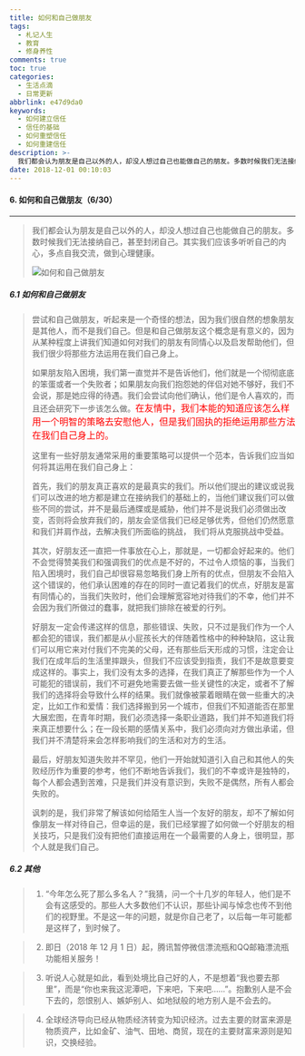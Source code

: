 ```yaml
---
title: 如何和自己做朋友
tags:
  - 札记人生
  - 教育
  - 修身养性
comments: true
toc: true
categories:
  - 生活点滴
  - 日常更新
abbrlink: e47d9da0
keywords:
  - 如何建立信任
  - 信任的基础
  - 如何重塑信任
  - 如何重建信任
description: >-
  我们都会认为朋友是自己以外的人，却没人想过自己也能做自己的朋友。多数时候我们无法接纳自己，甚至封闭自己。其实我们应该多听听自己的内心，多点自我交流，做到心理健康。
date: 2018-12-01 00:10:03
---
```

<script type="text/javascript" src="/js/src/bai.js"></script>

#### 6. 如何和自己做朋友（6/30）
---
> 我们都会认为朋友是自己以外的人，却没人想过自己也能做自己的朋友。多数时候我们无法接纳自己，甚至封闭自己。其实我们应该多听听自己的内心，多点自我交流，做到心理健康。
>
> ![如何和自己做朋友](/images/142/006tNbRwgy1fxqvdhpf1cj30z80n8dh1.jpg)

##### 6.1 如何和自己做朋友
> 尝试和自己做朋友，听起来是一个奇怪的想法，因为我们很自然的想象朋友是其他人，而不是我们自己。但是和自己做朋友这个概念是有意义的，因为从某种程度上讲我们知道如何对我们的朋友有同情心以及启发帮助他们，但我们很少将那些方法运用在我们自己身上。
>
> 如果朋友陷入困境，我们第一直觉并不是告诉他们，他们就是一个彻彻底底的笨蛋或者一个失败者；如果朋友向我们抱怨她的伴侣对她不够好，我们不会说，那是她应得的待遇。我们会尝试向他们确认，他们是令人喜欢的，而且还会研究下一步该怎么做。<font color="red" size=3>在友情中，我们本能的知道应该怎么样用一个明智的策略去安慰他人，但是我们固执的拒绝运用那些方法在我们自己身上的。</font>
>
> 这里有一些好朋友通常采用的重要策略可以提供一个范本，告诉我们应当如何将其运用在我们自己身上：
>
> 首先，我们的朋友真正喜欢的是最真实的我们。所以他们提出的建议或说我们可以改进的地方都是建立在接纳我们的基础上的，当他们建议我们可以做些不同的尝试，并不是最后通牒或是威胁，他们并不是说我们必须做出改变，否则将会放弃我们的，朋友会坚信我们已经足够优秀，但他们仍然愿意和我们并肩作战，去解决我们所面临的挑战， 我们将从克服挑战中受益。
>
> 其次，好朋友还一直把一件事放在心上，那就是，一切都会好起来的。他们不会觉得赞美我们和强调我们的优点是不好的，不过令人烦恼的事，当我们陷入困境时，我们自己却很容易忽略我们身上所有的优点，但朋友不会陷入这个错误的，他们承认困难的存在的同时一直记着我们的优点，好朋友是富有同情心的，当我们失败时，他们会理解宽容地对待我们的不幸，他们并不会因为我们所做过的蠢事，就把我们排除在被爱的行列。
>
> 好朋友一定会传递这样的信息，那些错误、失败，只不过是我们作为一个人都会犯的错误，我们都是从小屁孩长大的伴随着性格中的种种缺陷，这让我们可以用它来对付我们不完美的父母，还有那些后天形成的习惯，注定会让我们在成年后的生活里摔跟头，但我们不应该受到指责，我们不是故意要变成这样的。事实上，我们没有太多的选择，在我们真正了解那些作为一个人可能犯的错误前，我们不可避免地需要去做一些关键性的决定，或者不了解我们的选择将会导致什么样的结果。我们就像被蒙着眼睛在做一些重大的决定，比如工作和爱情：我们选择搬到另一个城市，但我们不知道能否在那里大展宏图，在青年时期，我们必须选择一条职业道路，我们并不知道我们将来真正想要什么；在一段长期的感情关系中，我们必须向对方做出承诺，但我们并不清楚将来会怎样影响我们的生活和对方的生活。
>
> 最后，好朋友知道失败并不罕见，他们一开始就知道引入自己和其他人的失败经历作为重要的参考，他们不断地告诉我们，我们的不幸或许是独特的，每个人都会遇到苦难，只是我们并没有意识到，失败不是偶然，所有人都会失败的。
>
> 讽刺的是，我们非常了解该如何给陌生人当一个友好的朋友，却不了解如何像朋友一样对待自己，但幸运的是，我们已经掌握了如何做一个好朋友的相关技巧，只是我们没有把他们直接运用在一个最需要的人身上，很明显，那个人就是我们自己。

##### 6.2 其他
> 1. “今年怎么死了那么多名人？”我猜，问一个十几岁的年轻人，他们是不会有这感受的。那些人大多数他们不认识，那些讣闻与悼念也传不到他们的视野里。不是这一年的问题，就是你自己老了，以后每一年可能都是这样了，到时候了。

> 2. 即日（2018 年 12 月 1 日）起，腾讯暂停微信漂流瓶和QQ邮箱漂流瓶功能相关服务！

> 3. 听说人心就是如此，看到处境比自己好的人，不是想着“我也要去那里”，而是“你也来我这泥潭吧，下来吧，下来吧……”。抱歉别人是不会下去的，怨恨别人、嫉妒别人、如地狱般的地方别人是不会去的。

> 4. 全球经济导向已经从物质经济转变为知识经济。过去主要的财富来源是物质资产，比如金矿、油气、田地、商贸，现在的主要财富来源则是知识，交换经验。

